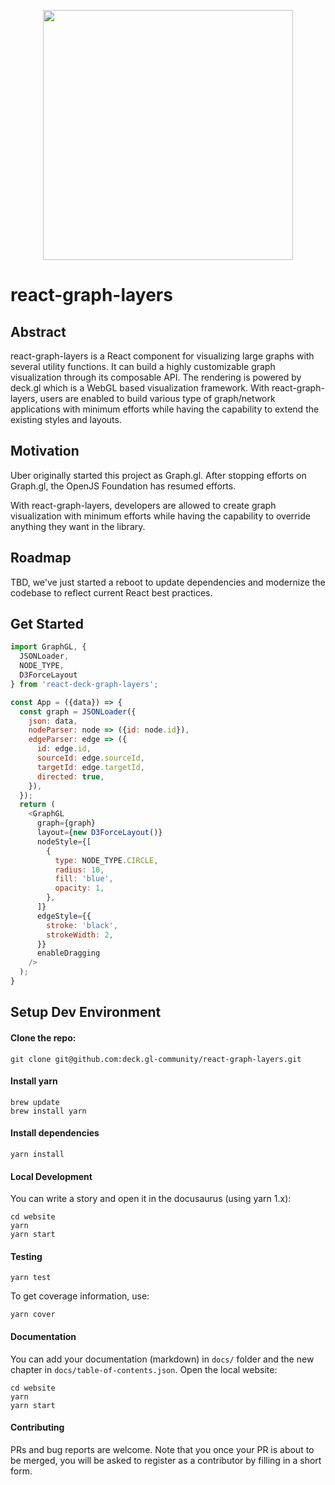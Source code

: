 <p align="center">
  <img src="https://i.imgur.com/BF9aOEu.png" height="400" />
</p>

# react-graph-layers

## Abstract
react-graph-layers is a React component for visualizing large graphs with several utility functions. It can build a highly customizable graph visualization through its composable API. The rendering is powered by deck.gl which is a WebGL based visualization framework.  With react-graph-layers, users are enabled to build various type of graph/network applications with minimum efforts while having the capability to extend the existing styles and layouts.

## Motivation
Uber originally started this project as Graph.gl. After stopping efforts on Graph.gl, the OpenJS Foundation has resumed efforts.

With react-graph-layers, developers are allowed to create graph visualization with minimum efforts while having the capability to override anything they want in the library.

## Roadmap

TBD, we've just started a reboot to update dependencies and modernize the codebase to reflect current React best practices.

## Get Started
```js
import GraphGL, {
  JSONLoader,
  NODE_TYPE,
  D3ForceLayout
} from 'react-deck-graph-layers';

const App = ({data}) => {
  const graph = JSONLoader({
    json: data,
    nodeParser: node => ({id: node.id}),
    edgeParser: edge => ({
      id: edge.id,
      sourceId: edge.sourceId,
      targetId: edge.targetId,
      directed: true,
    }),
  });
  return (
    <GraphGL
      graph={graph}
      layout={new D3ForceLayout()}
      nodeStyle={[
        {
          type: NODE_TYPE.CIRCLE,
          radius: 10,
          fill: 'blue',
          opacity: 1,
        },
      ]}
      edgeStyle={{
        stroke: 'black',
        strokeWidth: 2,
      }}
      enableDragging
    />
  );
}
````


## Setup Dev Environment

#### Clone the repo:

```
git clone git@github.com:deck.gl-community/react-graph-layers.git
```

#### Install yarn

```
brew update
brew install yarn
```

#### Install dependencies

```
yarn install
```

#### Local Development

You can write a story and open it in the docusaurus (using yarn 1.x):
```
cd website
yarn
yarn start
```

#### Testing

```
yarn test
```

To get coverage information, use:

```
yarn cover
```

#### Documentation

You can add your documentation (markdown) in `docs/` folder and the new chapter in `docs/table-of-contents.json`.
Open the local website:
```
cd website
yarn
yarn start
```

#### Contributing

PRs and bug reports are welcome. Note that you once your PR is
about to be merged, you will be asked to register as a contributor
by filling in a short form.
